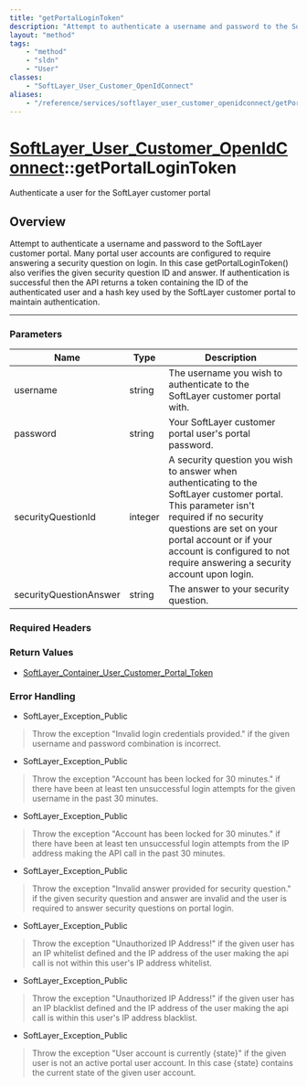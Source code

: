 ```yaml
---
title: "getPortalLoginToken"
description: "Attempt to authenticate a username and password to the SoftLayer customer portal. Many portal user accounts are configur... "
layout: "method"
tags:
    - "method"
    - "sldn"
    - "User"
classes:
    - "SoftLayer_User_Customer_OpenIdConnect"
aliases:
    - "/reference/services/softlayer_user_customer_openidconnect/getPortalLoginToken"
---
```

# [SoftLayer_User_Customer_OpenIdConnect](/reference/services/SoftLayer_User_Customer_OpenIdConnect)::getPortalLoginToken

Authenticate a user for the SoftLayer customer portal


## Overview 
Attempt to authenticate a username and password to the SoftLayer customer portal. Many portal user accounts are configured to require answering a security question on login. In this case getPortalLoginToken() also verifies the given security question ID and answer. If authentication is successful then the API returns a token containing the ID of the authenticated user and a hash key used by the SoftLayer customer portal to maintain authentication. 

-----

### Parameters 
|Name | Type | Description |
| --- | --- | --- |
|username| string| The username you wish to authenticate to the SoftLayer customer portal with.|
|password| string| Your SoftLayer customer portal user's portal password.|
|securityQuestionId| integer| A security question you wish to answer when authenticating to the SoftLayer customer portal. This parameter isn't required if no security questions are set on your portal account or if your account is configured to not require answering a security account upon login.|
|securityQuestionAnswer| string| The answer to your security question.|


### Required Headers


### Return Values
* <a href='/reference/datatypes/SoftLayer_Container_User_Customer_Portal_Token'>SoftLayer_Container_User_Customer_Portal_Token </a>



### Error Handling

* SoftLayer_Exception_Public 

> Throw the exception "Invalid login credentials provided." if the given username and password combination is incorrect. 

* SoftLayer_Exception_Public 

> Throw the exception "Account has been locked for 30 minutes." if there have been at least ten unsuccessful login attempts for the given username in the past 30 minutes. 

* SoftLayer_Exception_Public 

> Throw the exception "Account has been locked for 30 minutes." if there have been at least ten unsuccessful login attempts from the IP address making the API call in the past 30 minutes. 

* SoftLayer_Exception_Public 

> Throw the exception "Invalid answer provided for security question." if the given security question and answer are invalid and the user is required to answer security questions on portal login. 

* SoftLayer_Exception_Public 

> Throw the exception "Unauthorized IP Address!" if the given user has an IP whitelist defined and the IP address of the user making the api call is not within this user's IP address whitelist. 

* SoftLayer_Exception_Public 

> Throw the exception "Unauthorized IP Address!" if the given user has an IP blacklist defined and the IP address of the user making the api call is within this user's IP address blacklist. 

* SoftLayer_Exception_Public 

> Throw the exception "User account is currently {state}" if the given user is not an active portal user account. In this case {state} contains the current state of the given user account. 



